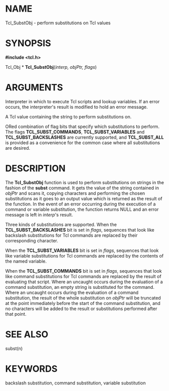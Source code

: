 # NAME

Tcl_SubstObj - perform substitutions on Tcl values

# SYNOPSIS

**#include \<tcl.h\>**

Tcl_Obj \* **Tcl_SubstObj**(*interp, objPtr, flags*)

# ARGUMENTS

Interpreter in which to execute Tcl scripts and lookup variables. If an
error occurs, the interpreter\'s result is modified to hold an error
message.

A Tcl value containing the string to perform substitutions on.

ORed combination of flag bits that specify which substitutions to
perform. The flags **TCL_SUBST_COMMANDS**, **TCL_SUBST_VARIABLES** and
**TCL_SUBST_BACKSLASHES** are currently supported, and **TCL_SUBST_ALL**
is provided as a convenience for the common case where all substitutions
are desired.

# DESCRIPTION

The **Tcl_SubstObj** function is used to perform substitutions on
strings in the fashion of the **subst** command. It gets the value of
the string contained in *objPtr* and scans it, copying characters and
performing the chosen substitutions as it goes to an output value which
is returned as the result of the function. In the event of an error
occurring during the execution of a command or variable substitution,
the function returns NULL and an error message is left in *interp*\'s
result.

Three kinds of substitutions are supported. When the
**TCL_SUBST_BACKSLASHES** bit is set in *flags*, sequences that look
like backslash substitutions for Tcl commands are replaced by their
corresponding character.

When the **TCL_SUBST_VARIABLES** bit is set in *flags*, sequences that
look like variable substitutions for Tcl commands are replaced by the
contents of the named variable.

When the **TCL_SUBST_COMMANDS** bit is set in *flags*, sequences that
look like command substitutions for Tcl commands are replaced by the
result of evaluating that script. Where an uncaught occurs during the
evaluation of a command substitution, an empty string is substituted for
the command. Where an uncaught occurs during the evaluation of a command
substitution, the result of the whole substitution on *objPtr* will be
truncated at the point immediately before the start of the command
substitution, and no characters will be added to the result or
substitutions performed after that point.

# SEE ALSO

subst(n)

# KEYWORDS

backslash substitution, command substitution, variable substitution
